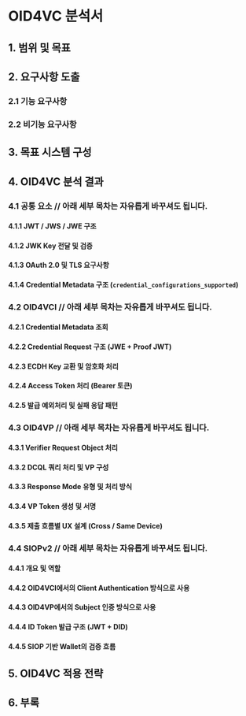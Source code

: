 # OID4VC 분석서

## 1. 범위 및 목표


## 2. 요구사항 도출
### 2.1 기능 요구사항
### 2.2 비기능 요구사항


## 3. 목표 시스템 구성


## 4. OID4VC 분석 결과
### 4.1 공통 요소 // 아래 세부 목차는 자유롭게 바꾸셔도 됩니다.
#### 4.1.1 JWT / JWS / JWE 구조
#### 4.1.2 JWK Key 전달 및 검증
#### 4.1.3 OAuth 2.0 및 TLS 요구사항
#### 4.1.4 Credential Metadata 구조 (`credential_configurations_supported`)

### 4.2 OID4VCI // 아래 세부 목차는 자유롭게 바꾸셔도 됩니다.
#### 4.2.1 Credential Metadata 조회
#### 4.2.2 Credential Request 구조 (JWE + Proof JWT)
#### 4.2.3 ECDH Key 교환 및 암호화 처리
#### 4.2.4 Access Token 처리 (Bearer 토큰)
#### 4.2.5 발급 예외처리 및 실패 응답 패턴

### 4.3 OID4VP // 아래 세부 목차는 자유롭게 바꾸셔도 됩니다.
#### 4.3.1 Verifier Request Object 처리
#### 4.3.2 DCQL 쿼리 처리 및 VP 구성
#### 4.3.3 Response Mode 유형 및 처리 방식
#### 4.3.4 VP Token 생성 및 서명
#### 4.3.5 제출 흐름별 UX 설계 (Cross / Same Device)

### 4.4 SIOPv2 // 아래 세부 목차는 자유롭게 바꾸셔도 됩니다.
#### 4.4.1 개요 및 역할
#### 4.4.2 OID4VCI에서의 Client Authentication 방식으로 사용
#### 4.4.3 OID4VP에서의 Subject 인증 방식으로 사용
#### 4.4.4 ID Token 발급 구조 (JWT + DID)
#### 4.4.5 SIOP 기반 Wallet의 검증 흐름


## 5. OID4VC 적용 전략


## 6. 부록
